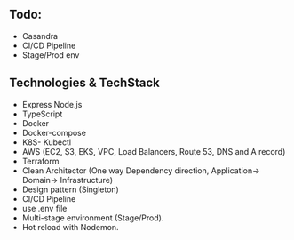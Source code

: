 ## Todo:
- Casandra
- CI/CD Pipeline
- Stage/Prod env

## Technologies & TechStack
- Express Node.js
- TypeScript
- Docker 
- Docker-compose
- K8S- Kubectl
- AWS (EC2, S3, EKS, VPC, Load Balancers, Route 53, DNS and A record)
- Terraform
- Clean Architector (One way Dependency direction, Application-> Domain-> Infrastructure)
- Design pattern (Singleton)
- CI/CD Pipeline
- use .env file
- Multi-stage environment (Stage/Prod).
- Hot reload with Nodemon.